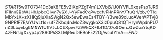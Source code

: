 $START$5w9TO7341Dc3aK8FE5v21XpPZgT4m1LXVbj6/iJ0iYVPL9xqsPzpTJR6IFIInnBBbWJHhJpbcQIvm7ySXJ+YyFedCqPwzqfvFHnPRnY/TtuQ4/zbyCTIqMbYxLX+zXHKg9juXiaSWgN2Qx6ewEwaDs4TBY+Y3we89oLuoAVehVPTvj89NPRfF7E/aYUwLt1s+ufFZKbq4rcMoZ3wygkoX3izDpuQ81QTHrynWp4nPU7nZ3LbqeLgEMNWfUflV3cLCEXpovFZiWkQX+Ibf1D/67o9OencQwZosYtqKD4zENrsigX+yp4p2890PAS3LMjReuDIEBoF522Oj/wouIYtnA==$END$